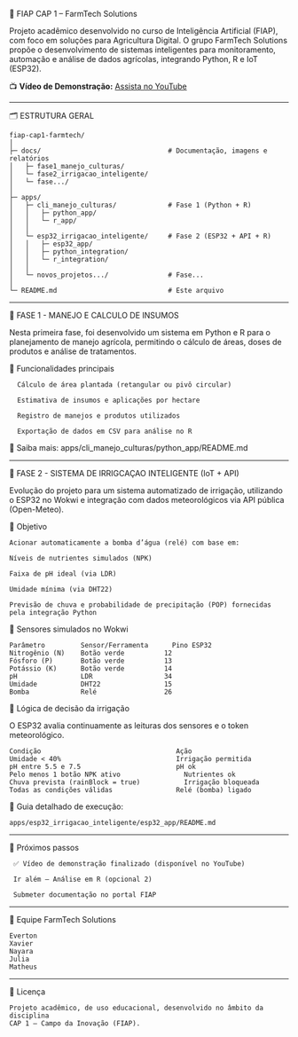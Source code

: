 🌾 FIAP CAP 1 – FarmTech Solutions

  Projeto acadêmico desenvolvido no curso de Inteligência Artificial (FIAP), com foco em soluções para Agricultura Digital.
  O grupo FarmTech Solutions propõe o desenvolvimento de sistemas inteligentes para monitoramento, automação e análise de dados agrícolas, integrando Python, R e IoT (ESP32).

📺 **Vídeo de Demonstração:** [Assista no YouTube](https://youtu.be/dNbRp5jnO0Y)

___________________________________________________________________________
🗂 ESTRUTURA GERAL

    fiap-cap1-farmtech/
    │
    ├─ docs/                                # Documentação, imagens e relatórios
    │   ├─ fase1_manejo_culturas/
    │   └─ fase2_irrigacao_inteligente/
    │   └─ fase.../
    │
    ├─ apps/
    │   ├─ cli_manejo_culturas/             # Fase 1 (Python + R)
    │   │   ├─ python_app/
    │   │   └─ r_app/
    │   │
    │   └─ esp32_irrigacao_inteligente/     # Fase 2 (ESP32 + API + R)
    │   │   ├─ esp32_app/
    │   │   ├─ python_integration/
    │   │   └─ r_integration/
    │   │
    │   └─ novos_projetos.../               # Fase...
    │   
    └─ README.md                            # Este arquivo

___________________________________________________________________________
📘 FASE 1 - MANEJO E CALCULO DE INSUMOS

Nesta primeira fase, foi desenvolvido um sistema em Python e R para o planejamento de manejo agrícola, permitindo o cálculo de áreas, doses de produtos e análise de tratamentos.

🔹 Funcionalidades principais

      Cálculo de área plantada (retangular ou pivô circular)

      Estimativa de insumos e aplicações por hectare

      Registro de manejos e produtos utilizados

      Exportação de dados em CSV para análise no R

🔗 Saiba mais: apps/cli_manejo_culturas/python_app/README.md


___________________________________________________________________________
📘 FASE 2 - SISTEMA DE IRRIGCAÇAO INTELIGENTE (IoT + API)

Evolução do projeto para um sistema automatizado de irrigação, utilizando o ESP32 no Wokwi e integração com dados meteorológicos via API pública (Open-Meteo).

🎯 Objetivo

    Acionar automaticamente a bomba d’água (relé) com base em:

    Níveis de nutrientes simulados (NPK)

    Faixa de pH ideal (via LDR)

    Umidade mínima (via DHT22)

    Previsão de chuva e probabilidade de precipitação (POP) fornecidas pela integração Python

🔧 Sensores simulados no Wokwi

    Parâmetro	      Sensor/Ferramenta      Pino ESP32
    Nitrogênio (N)	  Botão verde          12
    Fósforo (P)	      Botão verde          13
    Potássio (K)      Botão verde          14
    pH                LDR                  34
    Umidade	          DHT22                15
    Bomba             Relé                 26

🔬 Lógica de decisão da irrigação

O ESP32 avalia continuamente as leituras dos sensores e o token meteorológico.

    Condição                                  Ação
    Umidade < 40%                             Irrigação permitida
    pH entre 5.5 e 7.5	                      pH ok
    Pelo menos 1 botão NPK ativo	            Nutrientes ok
    Chuva prevista (rainBlock = true)	        Irrigação bloqueada
    Todas as condições válidas	              Relé (bomba) ligado

🔗 Guia detalhado de execução:
    
    apps/esp32_irrigacao_inteligente/esp32_app/README.md


___________________________________________________________________________
🚀 Próximos passos

     ✅ Vídeo de demonstração finalizado (disponível no YouTube)
     
     Ir além – Análise em R (opcional 2)

     Submeter documentação no portal FIAP

     
___________________________________________________________________________   
👥 Equipe FarmTech Solutions

    Everton
    Xavier	           
    Nayara	            
    Julia
    Matheus

___________________________________________________________________________
🧾 Licença

    Projeto acadêmico, de uso educacional, desenvolvido no âmbito da disciplina
    CAP 1 – Campo da Inovação (FIAP).

